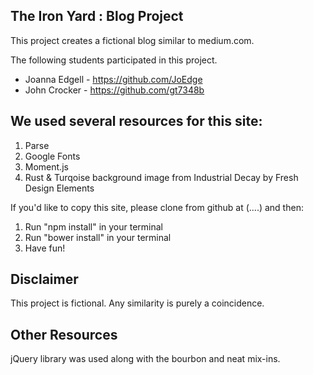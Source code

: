 ## The Iron Yard : Blog Project

This project creates a fictional blog similar to medium.com.

The following students participated in this project.


* Joanna Edgell - https://github.com/JoEdge
* John Crocker - https://github.com/gt7348b

## We used several resources for this site:

1. Parse
2. Google Fonts
3. Moment.js
4. Rust & Turqoise background image from Industrial Decay by Fresh Design Elements

If you'd like to copy this site, please clone from github at (....) and then:

1. Run "npm install" in your terminal
2. Run "bower install" in your terminal
3. Have fun!


## Disclaimer

This project is fictional.  Any similarity is purely a coincidence.


## Other Resources

jQuery library was used along with the bourbon and neat mix-ins.
